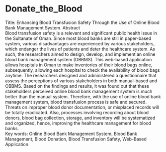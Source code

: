 # Donate_the_Blood
Title: Enhancing Blood Transfusion Safety Through the Use of Online Blood Bank 
Management System.
Abstract   
Blood transfusion safety is a relevant and significant public health issue in the Sultanate 
of Oman. Since most blood banks are still in paper-based system, various disadvantages are 
experienced by various stakeholders, which endanger the lives of patients and deter the 
healthcare system. As such, the researchers aimed to design, develop, and implement an online 
blood bank management system (OBBMS). This web-based application allows hospitals in 
Oman to make inventories of their blood bags online, subsequently, allowing each hospital to 
check the availability of blood bags anytime. The researchers designed and administered a 
questionnaire that assess the perceptions of various stakeholders in both manual-based and 
OBBMS. Based on the findings and results, it was found out that these stakeholders perceived 
online blood bank management system is much better than the manual system. Therefore, with 
the use of online blood bank management system, blood transfusion process is safe and secured. 
Threats on improper blood donor documentation, or misplaced records will be totally 
eradicated. Also, processes involving recording about blood donors, blood bag collection, 
storage, and inventory will be systematized and organized, hence, improving the healthcare 
management for blood banks.   
Key words: Online Blood Bank Management System, Blood Bank Management, Blood 
Donation, Blood Transfusion Safety, Web-Based Application 
